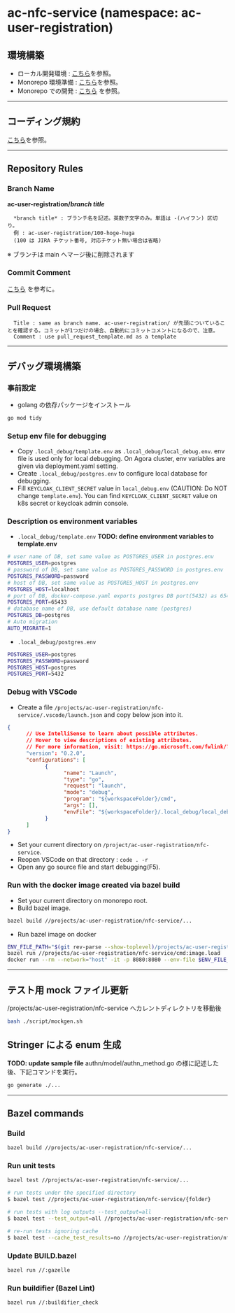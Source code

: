 # ac-nfc-service (namespace: ac-user-registration)

## 環境構築

- ローカル開発環境 : [こちら](https://confluence.tri-ad.tech/pages/viewpage.action?pageId=151643955)を参照。
- Monorepo 環境準備 : [こちら](https://confluence.tri-ad.tech/pages/viewpage.action?pageId=207123700)を参照。
- Monorepo での開発 : [こちら](https://confluence.tri-ad.tech/display/FSPA3/Development+on+Monorepo+-+Daily+Work+Commands) を参照。

---

## コーディング規約

[こちら](https://confluence.tri-ad.tech/pages/viewpage.action?pageId=207110822)を参照。

---

## Repository Rules

### Branch Name

**ac-user-registration/_branch title_**

      *branch title* : ブランチ名を記述。英数子文字のみ。単語は -(ハイフン) 区切り。
      例 : ac-user-registration/100-hoge-huga
      (100 は JIRA チケット番号, 対応チケット無い場合は省略)

※ ブランチは main へマージ後に削除されます

### Commit Comment

[こちら](https://confluence.tri-ad.tech/display/FAC/Development+Rule#DevelopmentRule-%E3%82%B3%E3%83%9F%E3%83%83%E3%83%88%E3%83%A1%E3%83%83%E3%82%BB%E3%83%BC%E3%82%B8:~:text=%C2%A0*/-,%E3%82%B3%E3%83%9F%E3%83%83%E3%83%88%E3%83%A1%E3%83%83%E3%82%BB%E3%83%BC%E3%82%B8,-%E8%8B%B1%E8%AA%9E%E3%81%A7%E8%A8%98%E8%BC%89) を参考に。

### Pull Request

      Title : same as branch name. ac-user-registration/ が先頭についていることを確認する。コミットが1つだけの場合、自動的にコミットコメントになるので、注意。
      Comment : use pull_request_template.md as a template

---

## デバッグ環境構築

### 事前設定

- golang の依存パッケージをインストール
```bash
go mod tidy
```

### Setup env file for debugging

- Copy `.local_debug/template.env` as `.local_debug/local_debug.env`. env file is used only for local debugging. On Agora cluster, env variables are given via deployment.yaml setting.
- Create `.local_debug/postgres.env` to configure local database for debugging.
- Fill `KEYCLOAK_CLIENT_SECRET` value in `local_debug.env` (CAUTION: Do NOT change `template.env`). You can find `KEYCLOAK_CLIENT_SECRET` value on k8s secret or keycloak admin console.


### Description os environment variables
- `.local_debug/template.env`
**TODO: define environment variables to template.env**
```bash
# user name of DB, set same value as POSTGRES_USER in postgres.env
POSTGRES_USER=postgres
# password of DB, set same value as POSTGRES_PASSWORD in postgres.env
POSTGRES_PASSWORD=password
# host of DB, set same value as POSTGRES_HOST in postgres.env
POSTGRES_HOST=localhost
# port of DB, docker-compose.yaml exports postgres DB port(5432) as 65433 to outside of container
POSTGRES_PORT=65433
# database name of DB, use default database name (postgres)
POSTGRES_DB=postgres
# Auto migration
AUTO_MIGRATE=1
```


- `.local_debug/postgres.env`
```bash
POSTGRES_USER=postgres
POSTGRES_PASSWORD=password
POSTGRES_HOST=postgres
POSTGRES_PORT=5432
```

### Debug with VSCode

- Create a file `/projects/ac-user-registration/nfc-service/.vscode/launch.json` and copy below json into it.

```json
{
      // Use IntelliSense to learn about possible attributes.
      // Hover to view descriptions of existing attributes.
      // For more information, visit: https://go.microsoft.com/fwlink/?linkid=830387
      "version": "0.2.0",
      "configurations": [
            {
                  "name": "Launch",
                  "type": "go",
                  "request": "launch",
                  "mode": "debug",
                  "program": "${workspaceFolder}/cmd",
                  "args": [],
                  "envFile": "${workspaceFolder}/.local_debug/local_debug.env"
            }
      ]
}
```

- Set your current directory on `/project/ac-user-registration/nfc-service`.
- Reopen VSCode on that directory : `code . -r`
- Open any go source file and start debugging(F5).

### Run with the docker image created via bazel build

- Set your current directory on monorepo root.
- Build bazel image.

```bash
bazel build //projects/ac-user-registration/nfc-service/...
```

- Run bazel image on docker

```bash
ENV_FILE_PATH="$(git rev-parse --show-toplevel)/projects/ac-user-registration/nfc-service/.local_debug/local_debug.env"
bazel run //projects/ac-user-registration/nfc-service/cmd:image.load
docker run --rm --network="host" -it -p 8080:8080 --env-file $ENV_FILE_PATH projects/ac-user-registration/nfc-service/cmd:image
```

---

## テスト用 mock ファイル更新

/projects/ac-user-registration/nfc-service へカレントディレクトリを移動後

```bash
bash ./script/mockgen.sh
```

## Stringer による enum 生成

**TODO: update sample file**
authn/model/authn_method.go の様に記述した後、下記コマンドを実行。

```bash
go generate ./...
```

---

## Bazel commands

### Build

```bash
bazel build //projects/ac-user-registration/nfc-service/...
```

### Run unit tests

```bash
bazel test //projects/ac-user-registration/nfc-service/...

# run tests under the specified directory
$ bazel test //projects/ac-user-registration/nfc-service/{folder}

# run tests with log outputs --test_output=all
$ bazel test --test_output=all //projects/ac-user-registration/nfc-service/...

# re-run tests ignoring cache
$ bazel test --cache_test_results=no //projects/ac-user-registration/nfc-service/...
```

### Update BUILD.bazel

```bash
bazel run //:gazelle
```


### Run buildifier (Bazel Lint)

```bash
bazel run //:buildifier_check
```
